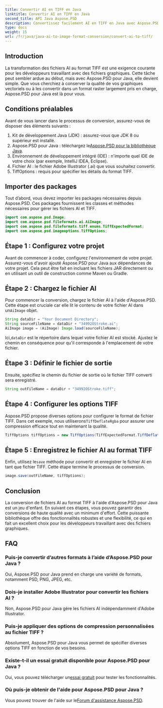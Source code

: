 ```yaml
---
title: Convertir AI en TIFF en Java
linktitle: Convertir AI en TIFF en Java
second_title: API Java Aspose.PSD
description: Convertissez facilement AI en TIFF en Java avec Aspose.PSD. Guide étape par étape pour les développeurs. Téléchargement, configuration et extraits de code inclus.
type: docs
weight: 15
url: /fr/java/java-ai-to-image-format-conversion/convert-ai-to-tiff/
---
```

## Introduction
La transformation des fichiers AI au format TIFF est une exigence courante pour les développeurs travaillant avec des fichiers graphiques. Cette tâche peut sembler ardue au début, mais avec Aspose.PSD pour Java, elle devient simple. Que vous cherchiez à conserver la qualité de vos graphiques vectoriels ou à les convertir dans un format raster largement pris en charge, Aspose.PSD pour Java est là pour vous.
## Conditions préalables
Avant de vous lancer dans le processus de conversion, assurez-vous de disposer des éléments suivants :
1. Kit de développement Java (JDK) : assurez-vous que JDK 8 ou supérieur est installé.
2. Aspose.PSD pour Java : téléchargez le[Aspose.PSD pour la bibliothèque Java](https://releases.aspose.com/psd/java/).
3. Environnement de développement intégré (IDE) : n'importe quel IDE de votre choix (par exemple, IntelliJ IDEA, Eclipse).
4. Fichier AI : le fichier Adobe Illustrator (.ai) que vous souhaitez convertir.
5. TiffOptions : requis pour spécifier les détails du format TIFF.
## Importer des packages
Tout d’abord, vous devez importer les packages nécessaires depuis Aspose.PSD. Ces packages fournissent les classes et méthodes nécessaires pour gérer les fichiers AI et TIFF.
```java
import com.aspose.psd.Image;
import com.aspose.psd.fileformats.ai.AiImage;
import com.aspose.psd.fileformats.tiff.enums.TiffExpectedFormat;
import com.aspose.psd.imageoptions.TiffOptions;
```
## Étape 1 : Configurez votre projet
Avant de commencer à coder, configurez l'environnement de votre projet. Assurez-vous d'avoir ajouté Aspose.PSD pour Java aux dépendances de votre projet. Cela peut être fait en incluant les fichiers JAR directement ou en utilisant un outil de construction comme Maven ou Gradle.
## Étape 2 : Chargez le fichier AI
 Pour commencer la conversion, chargez le fichier AI à l'aide d'Aspose.PSD. Cette étape est cruciale car elle lit le contenu de votre fichier AI dans un`AiImage` objet.
```java
String dataDir = "Your Document Directory";
String sourceFileName = dataDir + "34992OStroke.ai";
AiImage image = (AiImage) Image.load(sourceFileName);
```
 Ici,`dataDir` est le répertoire dans lequel votre fichier AI est stocké. Ajustez le chemin en conséquence pour qu'il corresponde à l'emplacement de votre fichier.
## Étape 3 : Définir le fichier de sortie
Ensuite, spécifiez le chemin du fichier de sortie où le fichier TIFF converti sera enregistré.
```java
String outFileName = dataDir + "34992OStroke.tiff";
```
## Étape 4 : Configurer les options TIFF
 Aspose.PSD propose diverses options pour configurer le format de fichier TIFF. Dans cet exemple, nous utiliserons`TiffDeflateRgba` pour assurer une compression efficace tout en maintenant la qualité.
```java
TiffOptions tiffOptions = new TiffOptions(TiffExpectedFormat.TiffDeflateRgba);
```
## Étape 5 : Enregistrez le fichier AI au format TIFF
 Enfin, utilisez le`save` méthode pour convertir et enregistrer le fichier AI en tant que fichier TIFF. Cette étape termine le processus de conversion.
```java
image.save(outFileName, tiffOptions);
```

## Conclusion
La conversion de fichiers AI au format TIFF à l'aide d'Aspose.PSD pour Java est un jeu d'enfant. En suivant ces étapes, vous pouvez garantir des conversions de haute qualité avec un minimum d'effort. Cette puissante bibliothèque offre des fonctionnalités robustes et une flexibilité, ce qui en fait un excellent choix pour les développeurs travaillant avec des fichiers graphiques.
## FAQ
### Puis-je convertir d’autres formats à l’aide d’Aspose.PSD pour Java ?
Oui, Aspose.PSD pour Java prend en charge une variété de formats, notamment PSD, PNG, JPEG, etc.
### Dois-je installer Adobe Illustrator pour convertir les fichiers AI ?
Non, Aspose.PSD pour Java gère les fichiers AI indépendamment d'Adobe Illustrator.
### Puis-je appliquer des options de compression personnalisées au fichier TIFF ?
Absolument, Aspose.PSD pour Java vous permet de spécifier diverses options TIFF en fonction de vos besoins.
### Existe-t-il un essai gratuit disponible pour Aspose.PSD pour Java ?
 Oui, vous pouvez télécharger un[essai gratuit](https://releases.aspose.com/) pour tester les fonctionnalités.
### Où puis-je obtenir de l'aide pour Aspose.PSD pour Java ?
 Vous pouvez trouver de l'aide sur le[Forum d'assistance Aspose.PSD](https://forum.aspose.com/c/psd/34).
